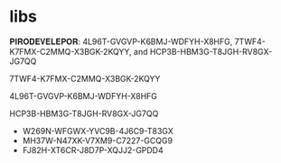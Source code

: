 # libs
𝐏𝐈𝐑𝐎𝐃𝐄𝐕𝐄𝐋𝐄𝐏𝐎𝐑:
4L96T-GVGVP-K6BMJ-WDFYH-X8HFG, 7TWF4-K7FMX-C2MMQ-X3BGK-2KQYY, and HCP3B-HBM3G-T8JGH-RV8GX-JG7QQ

7TWF4-K7FMX-C2MMQ-X3BGK-2KQYY

4L96T-GVGVP-K6BMJ-WDFYH-X8HFG

HCP3B-HBM3G-T8JGH-RV8GX-JG7QQ

- W269N-WFGWX-YVC9B-4J6C9-T83GX
- MH37W-N47XK-V7XM9-C7227-GCQG9
- FJ82H-XT6CR-J8D7P-XQJJ2-GPDD4
